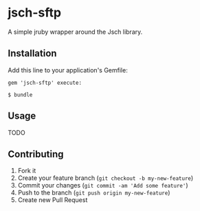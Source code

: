 # jsch-sftp

A simple jruby wrapper around the Jsch library.

## Installation

Add this line to your application's Gemfile:

    gem 'jsch-sftp' execute:

    $ bundle

## Usage

TODO

## Contributing

1. Fork it
2. Create your feature branch (`git checkout -b my-new-feature`)
3. Commit your changes (`git commit -am 'Add some feature'`)
4. Push to the branch (`git push origin my-new-feature`)
5. Create new Pull Request
